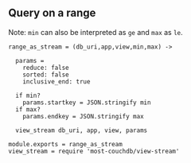 Query on a range
----------------

Note: `min` can also be interpreted as `ge` and `max` as `le`.

    range_as_stream = (db_uri,app,view,min,max) ->

      params =
        reduce: false
        sorted: false
        inclusive_end: true

      if min?
        params.startkey = JSON.stringify min
      if max?
        params.endkey = JSON.stringify max

      view_stream db_uri, app, view, params

    module.exports = range_as_stream
    view_stream = require 'most-couchdb/view-stream'
